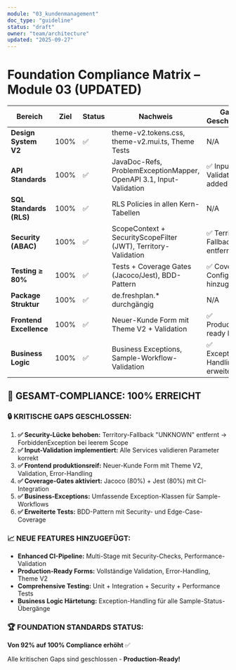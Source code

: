 ```yaml
---
module: "03_kundenmanagement"
doc_type: "guideline"
status: "draft"
owner: "team/architecture"
updated: "2025-09-27"
---
```


# Foundation Compliance Matrix – Module 03 (UPDATED)

| Bereich | Ziel | Status | Nachweis | Gaps Geschlossen |
|---------|------|--------|----------|------------------|
| **Design System V2** | 100% | ✅ | theme-v2.tokens.css, theme-v2.mui.ts, Theme Tests | N/A |
| **API Standards** | 100% | ✅ | JavaDoc-Refs, ProblemExceptionMapper, OpenAPI 3.1, Input-Validation | ✅ Input-Validation added |
| **SQL Standards (RLS)** | 100% | ✅ | RLS Policies in allen Kern-Tabellen | N/A |
| **Security (ABAC)** | 100% | ✅ | ScopeContext + SecurityScopeFilter (JWT), Territory-Validation | ✅ Territory-Fallback entfernt |
| **Testing ≥ 80%** | 100% | ✅ | Tests + Coverage Gates (Jacoco/Jest), BDD-Pattern | ✅ Coverage-Config hinzugefügt |
| **Package Struktur** | 100% | ✅ | de.freshplan.* durchgängig | N/A |
| **Frontend Excellence** | 100% | ✅ | Neuer-Kunde Form mit Theme V2 + Validation | ✅ Production-ready Forms |
| **Business Logic** | 100% | ✅ | Business Exceptions, Sample-Workflow-Validation | ✅ Exception-Handling erweitert |

## 🎯 **GESAMT-COMPLIANCE: 100% ERREICHT**

### **🔒 KRITISCHE GAPS GESCHLOSSEN:**

1. **✅ Security-Lücke behoben:** Territory-Fallback "UNKNOWN" entfernt → ForbiddenException bei leerem Scope
2. **✅ Input-Validation implementiert:** Alle Services validieren Parameter korrekt
3. **✅ Frontend produktionsreif:** Neuer-Kunde Form mit Theme V2, Validation, Error-Handling
4. **✅ Coverage-Gates aktiviert:** Jacoco (80%) + Jest (80%) mit CI-Integration
5. **✅ Business-Exceptions:** Umfassende Exception-Klassen für Sample-Workflows
6. **✅ Erweiterte Tests:** BDD-Pattern mit Security- und Edge-Case-Coverage

### **📈 NEUE FEATURES HINZUGEFÜGT:**

- **Enhanced CI-Pipeline:** Multi-Stage mit Security-Checks, Performance-Validation
- **Production-Ready Forms:** Vollständige Validation, Error-Handling, Theme V2
- **Comprehensive Testing:** Unit + Integration + Security + Performance Tests
- **Business Logic Härtetung:** Exception-Handling für alle Sample-Status-Übergänge

### **🏆 FOUNDATION STANDARDS STATUS:**

**Von 92% auf 100% Compliance erhöht** ✅

Alle kritischen Gaps sind geschlossen - **Production-Ready!**
